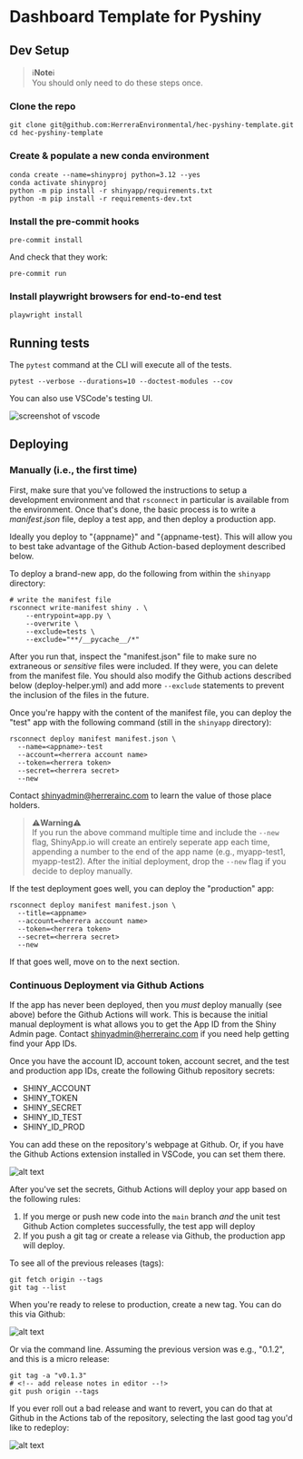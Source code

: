 # Dashboard Template for Pyshiny

## Dev Setup

> ℹ**Note**ℹ<br>
You should only need to do these steps once.

### Clone the repo

```shell
git clone git@github.com:HerreraEnvironmental/hec-pyshiny-template.git
cd hec-pyshiny-template
```

### Create & populate a new conda environment

```shell
conda create --name=shinyproj python=3.12 --yes
conda activate shinyproj
python -m pip install -r shinyapp/requirements.txt
python -m pip install -r requirements-dev.txt
```

### Install the pre-commit hooks

```shell
pre-commit install
```

And check that they work:

```shell
pre-commit run
```

### Install playwright browsers for end-to-end test

```shell
playwright install
```

## Running tests

The `pytest` command at the CLI will execute all of the tests.

```shell
pytest --verbose --durations=10 --doctest-modules --cov
```

You can also use VSCode's testing UI.

![screenshot of vscode](shinyapp/assets/docs/VSCode-testing.png)

## Deploying

### Manually (i.e., the first time)

First, make sure that you've followed the instructions to setup a development environment and that `rsconnect` in particular is available from the environment.
Once that's done, the basic process is to write a *manifest.json* file, deploy a test app, and then deploy a production app.

Ideally you deploy to "{appname}" and "{appname-test}.
This will allow you to best take advantage of the Github Action-based deployment described below.

To deploy a brand-new app, do the following from within the `shinyapp` directory:

```shell
# write the manifest file
rsconnect write-manifest shiny . \
    --entrypoint=app.py \
    --overwrite \
    --exclude=tests \
    --exclude="**/__pycache__/*"
```

After you run that, inspect the "manifest.json" file to make sure no extraneous or *sensitive* files  were included.
If they were, you can delete from the manifest file.
You should also modify the Github actions described below (deploy-helper.yml) and add more `--exclude` statements to prevent the inclusion of the files in the future.

Once you're happy with the content of the manifest file, you can deploy the "test" app with the following command (still in the `shinyapp` directory):

```shell
rsconnect deploy manifest manifest.json \
  --name=<appname>-test
  --account=<herrera account name>
  --token=<herrera token>
  --secret=<herrera secret>
  --new
```

Contact <shinyadmin@herrerainc.com> to learn the value of those place holders.

> ⚠**Warning**⚠<br>
If you run the above command multiple time and include the `--new` flag, ShinyApp.io will create an entirely seperate app each time, appending a number to the end of the app name (e.g., myapp-test1, myapp-test2).
After the initial deployment, drop the `--new` flag if you decide to deploy manually.

If the test deployment goes well, you can deploy the "production" app:

```shell
rsconnect deploy manifest manifest.json \
  --title=<appname>
  --account=<herrera account name>
  --token=<herrera token>
  --secret=<herrera secret>
  --new
```

If that goes well, move on to the next section.

### Continuous Deployment via Github Actions

If the app has never been deployed, then you *must* deploy manually (see above) before the Github Actions will work.
This is because the initial manual deployment is what allows you to get the App ID from the Shiny Admin page.
Contact <shinyadmin@herrerainc.com> if you need help getting find your App IDs.

Once you have the account ID, account token, account secret, and the test and production app IDs, create the following Github repository secrets:

- SHINY_ACCOUNT
- SHINY_TOKEN
- SHINY_SECRET
- SHINY_ID_TEST
- SHINY_ID_PROD

You can add these on the repository's webpage at Github.
Or, if you have the Github Actions extension installed in VSCode, you can set them there.

![alt text](shinyapp/assets/docs/VSCode-reposecrets.png)

After you've set the secrets, Github Actions will deploy your app based on the following rules:

1. If you merge or push new code into the `main` branch *and* the unit test Github Action completes successfully, the test app will deploy
1. If you push a git tag or create a release via Github, the production app will deploy.

To see all of the previous releases (tags):

```shell
git fetch origin --tags
git tag --list
```

When you're ready to relese to production, create a new tag.
You can do this via Github:

![alt text](shinyapp/assets/docs/Github-release.png)

Or via the command line. Assuming the previous version was e.g., "0.1.2", and this is a micro release:

```shell
git tag -a "v0.1.3"
# <!-- add release notes in editor --!>
git push origin --tags
```

If you ever roll out a bad release and want to revert, you can do that at Github in the Actions tab of the repository, selecting the last good tag you'd like to redeploy:

![alt text](shinyapp/assets/docs/Github-ghadispatch.png)
